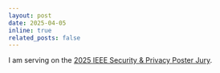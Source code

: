```yaml
---
layout: post
date: 2025-04-05
inline: true
related_posts: false
---
```


I am serving on the [2025 IEEE Security & Privacy Poster Jury](https://safethings25.ieee-security.org/#organization).
